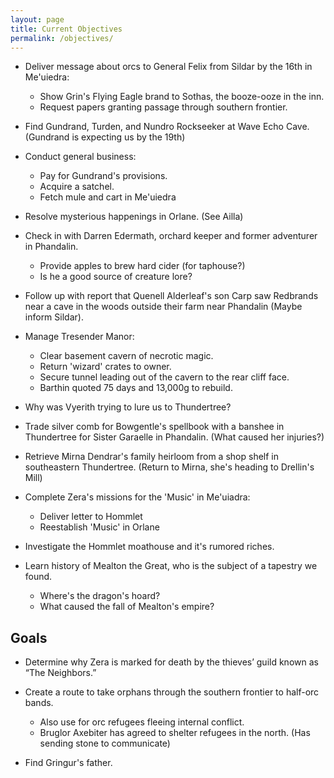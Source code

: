 ```yaml
---
layout: page
title: Current Objectives
permalink: /objectives/
---
```

- Deliver message about orcs to General Felix from Sildar by the 16th in Me'uiedra:
  - Show Grin's Flying Eagle brand to Sothas, the booze-ooze in the inn.
  - Request papers granting passage through southern frontier.

- Find Gundrand, Turden, and Nundro Rockseeker at Wave Echo Cave. (Gundrand is expecting us by the 19th)

- Conduct general business:
  - Pay for Gundrand's provisions.
  - Acquire a satchel.
  - Fetch mule and cart in Me'uiedra
  
- Resolve mysterious happenings in Orlane. (See Ailla)

- Check in with Darren Edermath, orchard keeper and former adventurer in Phandalin. 
  - Provide apples to brew hard cider (for taphouse?)
  - Is he a good source of creature lore?

- Follow up with report that Quenell Alderleaf's son Carp saw Redbrands near a cave in the woods outside their farm near Phandalin (Maybe inform Sildar).

- Manage Tresender Manor: 
  - Clear basement cavern of necrotic magic.
  - Return 'wizard' crates to owner.
  - Secure tunnel leading out of the cavern to the rear cliff face.
  - Barthin quoted 75 days and 13,000g to rebuild.

- Why was Vyerith trying to lure us to Thundertree?

- Trade silver comb for Bowgentle's spellbook with a banshee in Thundertree for Sister Garaelle in Phandalin. (What caused her injuries?)

- Retrieve Mirna Dendrar's family heirloom from a shop shelf in southeastern Thundertree. (Return to Mirna, she's heading to Drellin's Mill)

- Complete Zera's missions for the 'Music' in Me'uiadra:
  - Deliver letter to Hommlet
  - Reestablish 'Music' in Orlane

- Investigate the Hommlet moathouse and it's rumored riches.

- Learn history of Mealton the Great, who is the subject of a tapestry we found.
  - Where's the dragon's hoard?
  - What caused the fall of Mealton's empire?

## Goals

- Determine why Zera is marked for death by the thieves’ guild known as “The Neighbors.”

- Create a route to take orphans through the southern frontier to half-orc bands.
  - Also use for orc refugees fleeing internal conflict.
  - Bruglor Axebiter has agreed to shelter refugees in the north. (Has sending stone to communicate)

- Find Gringur's father.
